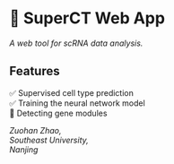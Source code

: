 # :pizza: SuperCT Web App
_A web tool for scRNA data analysis._

## Features
:white_check_mark: Supervised cell type prediction  
:white_check_mark: Training the neural network model  
:construction: Detecting gene modules  

_Zuohan Zhao,  
Southeast University,  
Nanjing_
